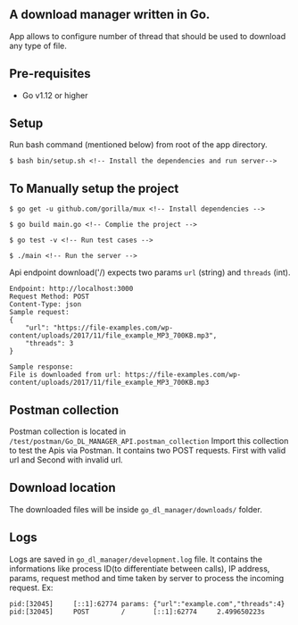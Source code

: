 ## A download manager written in Go.
App allows to configure number of thread that should be used to download any type of file.

## Pre-requisites
* Go v1.12 or higher

## Setup
Run bash command (mentioned below) from root of the app directory.
```
$ bash bin/setup.sh <!-- Install the dependencies and run server-->
```

## To Manually setup the project
```
$ go get -u github.com/gorilla/mux <!-- Install dependencies -->

$ go build main.go <!-- Complie the project -->

$ go test -v <!-- Run test cases -->

$ ./main <!-- Run the server -->
```
Api endpoint download('/) expects two params `url` (string) and `threads` (int).
```
Endpoint: http://localhost:3000 
Request Method: POST
Content-Type: json
Sample request:
{
    "url": "https://file-examples.com/wp-content/uploads/2017/11/file_example_MP3_700KB.mp3",
    "threads": 3
}

Sample response:
File is downloaded from url: https://file-examples.com/wp-content/uploads/2017/11/file_example_MP3_700KB.mp3
```

## Postman collection
Postman collection is located in `/test/postman/Go_DL_MANAGER_API.postman_collection`
Import this collection to test the Apis via Postman. It contains two POST requests.
First with valid url and Second with invalid url.

## Download location
The downloaded files will be inside `go_dl_manager/downloads/` folder.

## Logs
Logs are saved in `go_dl_manager/development.log` file. It contains the informations
like process ID(to differentiate between calls), IP address, params, request method
and time taken by server to process the incoming request.
Ex:
```
pid:[32045]		[::1]:62774 params: {"url":"example.com","threads":4}
pid:[32045]		POST		/		[::1]:62774		2.499650223s
```

